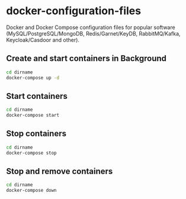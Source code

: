 # docker-configuration-files

Docker and Docker Compose configuration files for popular software (MySQL/PostgreSQL/MongoDB, Redis/Garnet/KeyDB, RabbitMQ/Kafka, Keycloak/Casdoor and other).

## Create and start containers in Background

```sh
cd dirname
docker-compose up -d
```

## Start containers

```sh
cd dirname
docker-compose start
```

## Stop containers

```sh
cd dirname
docker-compose stop
```

## Stop and remove containers

```sh
cd dirname
docker-compose down
```
